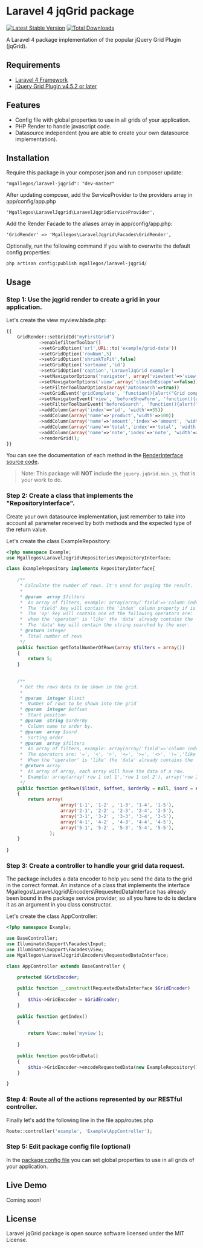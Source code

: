# Laravel 4 jqGrid package

[![Latest Stable Version](https://poser.pugx.org/mgallegos/laravel-jqgrid/v/stable.png)](https://packagist.org/packages/mgallegos/laravel-jqgrid) [![Total Downloads](https://poser.pugx.org/mgallegos/laravel-jqgrid/downloads.png)](https://packagist.org/packages/mgallegos/laravel-jqgrid)

A Laravel 4 package implementation of the popular jQuery Grid Plugin (jqGrid).

## Requirements

* [Laravel 4 Framework](https://github.com/laravel/laravel)
* [jQuery Grid Plugin v4.5.2 or later](http://www.trirand.com/blog/)

## Features

* Config file with global properties to use in all grids of your application.
* PHP Render to handle javascript code.
* Datasource independent (you are able to create your own datasource implementation).

## Installation

Require this package in your composer.json and run composer update:

    "mgallegos/laravel-jqgrid": "dev-master"

After updating composer, add the ServiceProvider to the providers array in app/config/app.php

    'Mgallegos\LaravelJqgrid\LaravelJqgridServiceProvider',

Add the Render Facade to the aliases array in app/config/app.php:

    'GridRender' => 'Mgallegos\LaravelJqgrid\Facades\GridRender',

Optionally, run the following command if you wish to overwrite the default config properties:
    
	php artisan config:publish mgallegos/laravel-jqgrid/

## Usage

### Step 1: Use the jqgrid render to create a grid in your application.

 Let's create the view myview.blade.php:
```php
{{ 
    GridRender::setGridId("myFirstGrid")
    		->enablefilterToolbar()
    		->setGridOption('url',URL::to('example/grid-data'))
    		->setGridOption('rowNum',5)
    		->setGridOption('shrinkToFit',false)
    		->setGridOption('sortname','id')
    		->setGridOption('caption','LaravelJqGrid example')
    		->setNavigatorOptions('navigator', array('viewtext'=>'view'))
    		->setNavigatorOptions('view',array('closeOnEscape'=>false))
    		->setFilterToolbarOptions(array('autosearch'=>true))
    		->setGridEvent('gridComplete', 'function(){alert("Grid complete event");}') 
    		->setNavigatorEvent('view', 'beforeShowForm', 'function(){alert("Before show form");}')
    		->setFilterToolbarEvent('beforeSearch', 'function(){alert("Before search event");}') 
    		->addColumn(array('index'=>'id', 'width'=>55))
    		->addColumn(array('name'=>'product','width'=>100))
    		->addColumn(array('name'=>'amount','index'=>'amount', 'width'=>80, 'align'=>'right'))
    		->addColumn(array('name'=>'total','index'=>'total', 'width'=>80))
    		->addColumn(array('name'=>'note','index'=>'note', 'width'=>55,'searchoptions'=>array('attr'=>array('title'=>'Note title'))))
    		->renderGrid(); 
}}
```
You can see the documentation of each method in the [RenderInterface source code](src/Mgallegos/LaravelJqgrid/Renders/RenderInterface.php).
>   Note: This package will **NOT** include the `jquery.jqGrid.min.js`, that is your work to do.

### Step 2: Create a class that implements the "RepositoryInterface".

Create your own datasource implementation, just remember to take into account all parameter received by both methods and the expected type of the return value.

Let's create the class ExampleRepository:
```php
<?php namespace Example;
use Mgallegos\LaravelJqgrid\Repositories\RepositoryInterface;

class ExampleRepository implements RepositoryInterface{
	
	/**
	 * Calculate the number of rows. It's used for paging the result.
	 *
	 * @param  array $filters
	 *	An array of filters, example: array(array('field'=>'column index/name 1','op'=>'operator','data'=>'searched string column 1'), array('field'=>'column index/name 2','op'=>'operator','data'=>'searched string column 2'))
	 *	The 'field' key will contain the 'index' column property if is set, otherwise the 'name' column property.
	 *	The 'op' key will contain one of the following operators are: '=', '<', '>', '<=', '>=', '<>', '!=','like', 'not like', 'is in', 'is not in',
	 *	when the 'operator' is 'like' the 'data' already contains the '%' character in the appropiate position.
	 *	The 'data' key will contain the string searched by the user.
	 * @return integer
	 *	Total number of rows
	 */
	public function getTotalNumberOfRows(array $filters = array())
	{
		return 5;
	}
	
	
	/**
	 * Get the rows data to be shown in the grid.
	 *
	 * @param  integer $limit
	 *	Number of rows to be shown into the grid
	 * @param  integer $offset
	 *	Start position
	 * @param  string $orderBy
	 *	Column name to order by.
	 * @param  array $sord
	 *	Sorting order
	 * @param  array $filters
	 *	An array of filters, example: array(array('field'=>'column index/name 1','op'=>'operator','data'=>'searched string column 1'), array('field'=>'column index/name 2','op'=>'operator','data'=>'searched string column 2'))
	 *	The operators are: '=', '<', '>', '<=', '>=', '<>', '!=','like', 'not like', 'is in', 'is not in'.
	 *	When the 'operator' is 'like' the 'data' already contains the '%' character in the appropiate position.
	 * @return array
	 *	An array of array, each array will have the data of a row.
	 *	Example: array(array('row 1 col 1','row 1 col 2'), array('row 2 col 1','row 2 col 2'))
	 */
	public function getRows($limit, $offset, $orderBy = null, $sord = null, array $filters = array())
	{
		return array(
					array('1-1', '1-2' , '1-3', '1-4', '1-5'),
					array('2-1', '2-2' , '2-3', '2-4', '2-5'),
					array('3-1', '3-2' , '3-3', '3-4', '3-5'),
					array('4-1', '4-2' , '4-3', '4-4', '4-5'),
					array('5-1', '5-2' , '5-3', '5-4', '5-5'),
				);
	}
	
}
```
### Step 3: Create a controller to handle your grid data request.

The package includes a data encoder to help you send the data to the grid in the correct format. An instance of a class that implements the interface Mgallegos\LaravelJqgrid\Encoders\RequestedDataInterface has already been bound in the package service provider, so all you have to do is declare it as an argument in you class constructor.

Let's create the class AppController:
```php
<?php namespace Example;

use BaseController;
use Illuminate\Support\Facades\Input;
use Illuminate\Support\Facades\View;
use Mgallegos\LaravelJqgrid\Encoders\RequestedDataInterface;

class AppController extends BaseController {

	protected $GridEncoder;
	
	public function __construct(RequestedDataInterface $GridEncoder)
	{
		$this->GridEncoder = $GridEncoder;
	}
	
	public function getIndex()
	{
		
		return View::make('myview');
		
	}
	
	public function postGridData()
	{
		$this->GridEncoder->encodeRequestedData(new ExampleRepository(), Input::all());
	}

}
```
### Step 4: Route all of the actions represented by our RESTful controller.

Finally let's add the following line in the file app/routes.php
```php
Route::controller('example', 'Example\AppController');
```

### Step 5: Edit package config file (optional)

In the [package config file](src/config/config.php) you can set global properties to use in all grids of your application.

## Live Demo

Coming soon!

## License

Laravel jqGrid package is open source software licensed under the MIT License.
